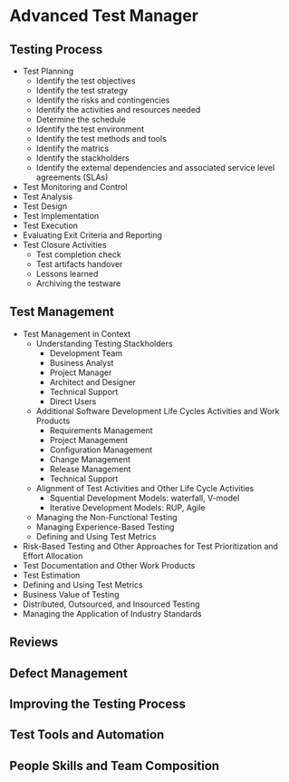 # Advanced Test Manager

## Testing Process
- Test Planning
  - Identify the test objectives
  - Identify the test strategy
  - Identify the risks and contingencies
  - Identify the activities and resources needed
  - Determine the schedule
  - Identify the test environment
  - Identify the test methods and tools
  - Identify the matrics
  - Identify the stackholders
  - Identify the external dependencies and associated service level agreements (SLAs)
- Test Monitoring and Control
- Test Analysis
- Test Design
- Test Implementation
- Test Execution
- Evaluating Exit Criteria and Reporting
- Test Closure Activities
  - Test completion check
  - Test artifacts handover
  - Lessons learned
  - Archiving the testware

## Test Management
- Test Management in Context
  - Understanding Testing Stackholders
    - Development Team
    - Business Analyst
    - Project Manager
    - Architect and Designer
    - Technical Support
    - Direct Users
  - Additional Software Development Life Cycles Activities and Work Products
    - Requirements Management
    - Project Management
    - Configuration Management
    - Change Management
    - Release Management
    - Technical Support
  - Alignment of Test Activities and Other Life Cycle Activities
    - Squential Development Models: waterfall, V-model
    - Iterative Development Models: RUP, Agile
  - Managing the Non-Functional Testing
  - Managing Experience-Based Testing
  - Defining and Using Test Metrics
- Risk-Based Testing and Other Approaches for Test Prioritization and Effort Allocation
- Test Documentation and Other Work Products
- Test Estimation
- Defining and Using Test Metrics
- Business Value of Testing
- Distributed, Outsourced, and Insourced Testing
- Managing the Application of Industry Standards

## Reviews

## Defect Management

## Improving the Testing Process

## Test Tools and Automation

## People Skills and Team Composition